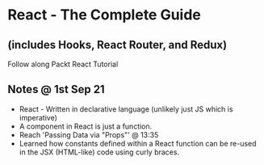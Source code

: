 # React - The Complete Guide
## (includes Hooks, React Router, and Redux)

Follow along Packt React Tutorial

## Notes @ 1st Sep 21
* React - Written in declarative language (unlikely just JS which is imperative)
* A component in React is just a function.
* Reach 'Passing Data via "Props"' @ 13:35
* Learned how constants defined within a React function can be re-used in the JSX (HTML-like) code using curly braces.